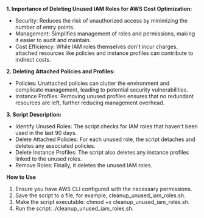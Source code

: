 **1. Importance of Deleting Unused IAM Roles for AWS Cost Optimization:**

- Security: Reduces the risk of unauthorized access by minimizing the number of entry points.
- Management: Simplifies management of roles and permissions, making it easier to audit and maintain.
- Cost Efficiency: While IAM roles themselves don't incur charges, attached resources like policies and instance profiles can contribute to indirect costs.

**2. Deleting Attached Policies and Profiles:**

- Policies: Unattached policies can clutter the environment and complicate management, leading to potential security vulnerabilities.
- Instance Profiles: Removing unused profiles ensures that no redundant resources are left, further reducing management overhead.

**3. Script Description:**

- Identify Unused Roles: The script checks for IAM roles that haven't been used in the last 90 days.
- Delete Attached Policies: For each unused role, the script detaches and deletes any associated policies.
- Delete Instance Profiles: The script also deletes any instance profiles linked to the unused roles.
- Remove Roles: Finally, it deletes the unused IAM roles.

**How to Use**
1. Ensure you have AWS CLI configured with the necessary permissions.
2. Save the script to a file, for example, cleanup_unused_iam_roles.sh.
3. Make the script executable: chmod +x cleanup_unused_iam_roles.sh.
4. Run the script: ./cleanup_unused_iam_roles.sh.

